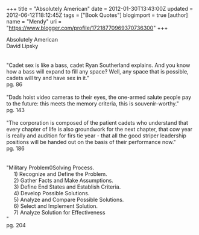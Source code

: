 +++
title = "Absolutely American"
date = 2012-01-30T13:43:00Z
updated = 2012-06-12T18:12:45Z
tags = ["Book Quotes"]
blogimport = true 
[author]
	name = "Mendy"
	uri = "https://www.blogger.com/profile/17218770969370736300"
+++

<div dir="ltr" style="text-align: left;" trbidi="on">Absolutely American<br />David Lipsky<br /><br /><br /><div class="p1">"Cadet sex is like a bass, cadet Ryan Southerland explains. And you know how a bass will expand to fill any space? Well, any space that is possible, cadets will try and have sex in it."</div><div class="p1">pg. 86</div><div class="p2"><br /></div><div class="p1">"Dads hoist video cameras to their eyes, the one-armed salute people pay to the future: this meets the memory criteria, this is souvenir-worthy."</div><div class="p1">pg. 143</div><div class="p2"><br /></div><div class="p1">"The corporation is composed of the patient cadets who understand that every chapter of life is also groundwork for the next chapter, that cow year is really and audition for firs tie year - that all the good striper leadership positions will be handed out on the basis of their performance now."</div><div class="p1">pg. 186</div><div class="p2"><br /></div><div class="p2"><br /></div><div class="p1">"Military Problem0Solving Process.</div><div class="p1">&nbsp; &nbsp; &nbsp;1) Recognize and Define the Problem.</div><div class="p1">&nbsp; &nbsp; &nbsp;2) Gather Facts and Make Assumptions.</div><div class="p1">&nbsp; &nbsp; &nbsp;3) Define End States and Establish Criteria.</div><div class="p1">&nbsp; &nbsp; &nbsp;4) Develop Possible Solutions.</div><div class="p1">&nbsp; &nbsp; &nbsp;5) Analyze and Compare Possible Solutions.</div><div class="p1">&nbsp; &nbsp; &nbsp;6) Select and Implement Solution.</div><div class="p1">&nbsp; &nbsp; &nbsp;7) Analyze Solution for Effectiveness</div><div class="p1">"</div><div class="p1">pg. 204</div></div>
